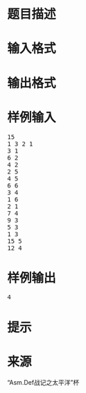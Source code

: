 

# 题目描述



# 输入格式



# 输出格式



# 样例输入


<pre>15
1 3 2 1
3 1
6 2
4 2
2 5
4 5
6 6
3 4
1 6
2 1
7 4
9 3
5 3
1 3
15 5
12 4</pre>

# 样例输出


<pre>4</pre>

# 提示



# 来源


<p>
“Asm.Def战记之太平洋”杯
</p>
